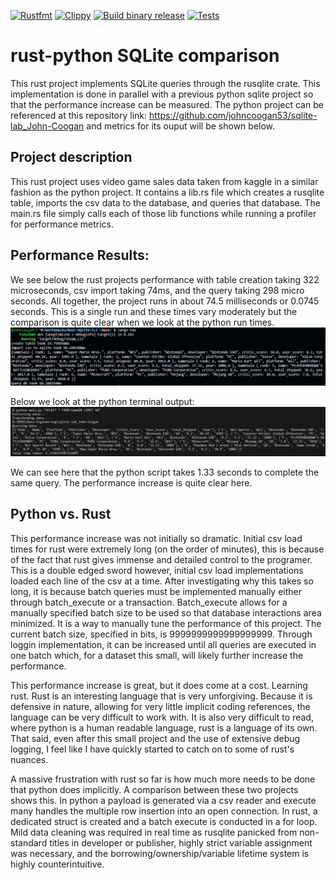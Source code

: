 [![Rustfmt](https://github.com/johncoogan53/Rust-SQLite-CLI/actions/workflows/rustfmt.yml/badge.svg)](https://github.com/johncoogan53/Rust-SQLite-CLI/actions/workflows/rustfmt.yml)
[![Clippy](https://github.com/johncoogan53/Rust-SQLite-CLI/actions/workflows/lint.yml/badge.svg)](https://github.com/johncoogan53/Rust-SQLite-CLI/actions/workflows/lint.yml)
[![Build binary release](https://github.com/johncoogan53/Rust-SQLite-CLI/actions/workflows/release.yml/badge.svg)](https://github.com/johncoogan53/Rust-SQLite-CLI/actions/workflows/release.yml)
[![Tests](https://github.com/johncoogan53/Rust-SQLite-CLI/actions/workflows/tests.yml/badge.svg)](https://github.com/johncoogan53/Rust-SQLite-CLI/actions/workflows/tests.yml)

# rust-python SQLite comparison

This rust project implements SQLite queries through the rusqlite crate. This implementation is done in parallel with a previous python sqlite project so that the performance increase can be measured. The python project can be referenced at this repository link: https://github.com/johncoogan53/sqlite-lab_John-Coogan and metrics for its ouput will be shown below.

## Project description
This rust project uses video game sales data taken from kaggle in a similar fashion as the python project. It contains a lib.rs file which creates a rusqlite table, imports the csv data to the database, and queries that database. The main.rs file simply calls each of those lib functions while running a profiler for performance metrics. 

## Performance Results:
We see below the rust projects performance with table creation taking 322 microseconds, csv import taking 74ms, and the query taking 298 micro seconds. All together, the project runs in about 74.5 milliseconds or 0.0745 seconds. This is a single run and these times vary moderately but the comparison is quite clear when we look at the python run times.
![Alt text](rust_performance.png)

Below we look at the python terminal output:
 ![Alt text](Python_performance.png)

 We can see here that the python script takes 1.33 seconds to complete the same query. The performance increase is quite clear here. 

 ## Python vs. Rust

 This performance increase was not initially so dramatic. Initial csv load times for rust were extremely long (on the order of minutes), this is because of the fact that rust gives immense and detailed control to the programer. This is a double edged sword however, initial csv load implementations loaded each line of the csv at a time. After investigating why this takes so long, it is because batch queries must be implemented manually either through batch_execute or a transaction. Batch_execute allows for a manually specified batch size to be used so that database interactions area minimized. It is a way to manually tune the performance of this project. The current batch size, specified in bits, is 9999999999999999999. Through loggin implementation, it can be increased until all queries are executed in one batch which, for a dataset this small, will likely further increase the performance. 

 This performance increase is great, but it does come at a cost. Learning rust. Rust is an interesting language that is very unforgiving. Because it is defensive in nature, allowing for very little implicit coding references, the language can be very difficult to work with. It is also very difficult to read, where python is a human readable language, rust is a language of its own. That said, even after this small project and the use of extensive debug logging, I feel like I have quickly started to catch on to some of rust's nuances. 

 A massive frustration with rust so far is how much more needs to be done that python does implicitly. A comparison between these two projects shows this. In python a payload is generated via a csv reader and execute many handles the multiple row insertion into an open connection. In rust, a dedicated struct is created and a batch execute is conducted in a for loop. Mild data cleaning was required in real time as rusqlite panicked from non-standard titles in developer or publisher, highly strict variable assignment was necessary, and the borrowing/ownership/variable lifetime system is highly counterintuitive.